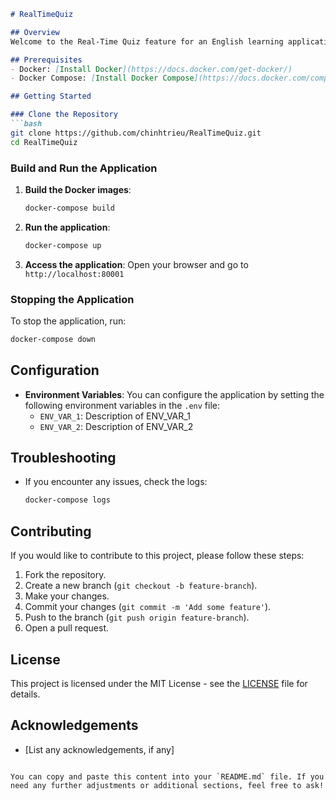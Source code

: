 ```markdown
# RealTimeQuiz

## Overview
Welcome to the Real-Time Quiz feature for an English learning application. This feature will allow users to answer questions in real-time, compete with others, and see their scores updated live on a leaderboard.

## Prerequisites
- Docker: [Install Docker](https://docs.docker.com/get-docker/)
- Docker Compose: [Install Docker Compose](https://docs.docker.com/compose/install/)

## Getting Started

### Clone the Repository
```bash
git clone https://github.com/chinhtrieu/RealTimeQuiz.git
cd RealTimeQuiz
```

### Build and Run the Application
1. **Build the Docker images**:
    ```bash
    docker-compose build
    ```

2. **Run the application**:
    ```bash
    docker-compose up
    ```

3. **Access the application**:
    Open your browser and go to `http://localhost:80001`

### Stopping the Application
To stop the application, run:
```bash
docker-compose down
```

## Configuration
- **Environment Variables**: You can configure the application by setting the following environment variables in the `.env` file:
    - `ENV_VAR_1`: Description of ENV_VAR_1
    - `ENV_VAR_2`: Description of ENV_VAR_2

## Troubleshooting
- If you encounter any issues, check the logs:
    ```bash
    docker-compose logs
    ```

## Contributing
If you would like to contribute to this project, please follow these steps:
1. Fork the repository.
2. Create a new branch (`git checkout -b feature-branch`).
3. Make your changes.
4. Commit your changes (`git commit -m 'Add some feature'`).
5. Push to the branch (`git push origin feature-branch`).
6. Open a pull request.

## License
This project is licensed under the MIT License - see the [LICENSE](LICENSE) file for details.

## Acknowledgements
- [List any acknowledgements, if any]
```

You can copy and paste this content into your `README.md` file. If you need any further adjustments or additional sections, feel free to ask!
